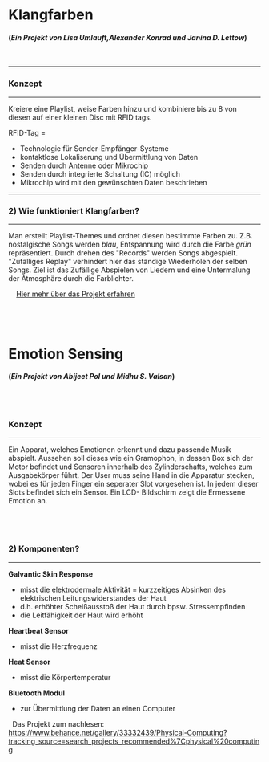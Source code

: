# Klangfarben
#### (*Ein Projekt von Lisa Umlauft,Alexander Konrad und Janina D. Lettow*)
 &nbsp;

---
### **Konzept**
---
Kreiere eine Playlist, weise Farben hinzu und kombiniere bis zu 8 von diesen auf einer kleinen Disc mit RFID tags.

RFID-Tag =

- Technologie für Sender-Empfänger-Systeme
- kontaktlose Lokaliserung und Übermittlung von Daten
- Senden durch Antenne oder Mikrochip
- Senden durch integrierte Schaltung (IC) möglich
- Mikrochip wird mit den gewünschten Daten beschrieben
 &nbsp;
---
### **2) Wie funktioniert Klangfarben?**
---

Man erstellt Playlist-Themes und ordnet diesen bestimmte Farben zu. Z.B. nostalgische Songs werden *blau*, Entspannung wird durch die Farbe *grün* repräsentiert.
Durch drehen des "Records" werden Songs abgespielt. "Zufälliges Replay" verhindert hier das ständige Wiederholen der selben Songs.
Ziel ist das Zufällige Abspielen von Liedern und eine Untermalung der Atmosphäre durch die Farblichter.

 &nbsp; &nbsp;
[Hier mehr über das Projekt erfahren](https://www.behance.net/gallery/17327583/Klangfarben?tracking_source=search_projects_recommended%7Cphysical%20computing)

 &nbsp;
---
# Emotion Sensing
#### (*Ein Projekt von Abijeet Pol und Midhu S. Valsan*)
 &nbsp;
---
### **Konzept**
---
Ein Apparat, welches Emotionen erkennt und dazu passende Musik abspielt. Aussehen soll dieses wie ein Gramophon, in dessen Box sich der Motor befindet und Sensoren innerhalb des Zylinderschafts, welches zum Ausgabekörper führt.
Der User muss seine Hand in die Apparatur stecken, wobei es für jeden Finger ein seperater Slot vorgesehen ist. In jedem dieser Slots befindet sich ein Sensor.
Ein LCD- Bildschirm zeigt die Ermessene Emotion an.

 &nbsp;
---
### **2) Komponenten?**
---

 **Galvantic Skin Response**
 - misst die elektrodermale Aktivität = kurzzeitiges Absinken des elektrischen Leitungswiderstandes der Haut
 - d.h. erhöhter Scheißausstoß der Haut durch bpsw. Stressempfinden
 - die Leitfähigkeit der Haut wird erhöht

 **Heartbeat Sensor**
 - misst die Herzfrequenz

 **Heat Sensor**
 - misst die Körpertemperatur


 **Bluetooth Modul**
 - zur Übermittlung der Daten an einen Computer


 &nbsp;
Das Projekt zum nachlesen:
<https://www.behance.net/gallery/33332439/Physical-Computing?tracking_source=search_projects_recommended%7Cphysical%20computing>
